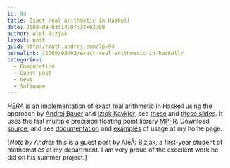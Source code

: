 ```yaml
---
id: 94
title: Exact real arithmetic in Haskell
date: 2008-09-03T14:07:34+02:00
author: Aleš Bizjak
layout: post
guid: http://math.andrej.com/?p=94
permalink: /2008/09/03/exact-real-arithmetic-in-haskell/
categories:
  - Computation
  - Guest post
  - News
  - Software
---
```

[_HERA_](http://www2.arnes.si/~abizja4/hera/) is an implementation of exact real arithmetic in Haskell using the approach by [Andrej Bauer](http://andrej.com/) and [Iztok Kavkler](http://www.fmf.uni-lj.si/~kavkler/), see [these](/2007/04/12/implementing-real-numbers-with-rz/) and [these slides](/2007/09/18/the-role-of-the-interval-domain-in-modern-exact-real-airthmetic/ "The Role of the Interval Domain in Modern Exact Real Arithmetic"). It uses the fast multiple precision floating point library [MPFR](http://www.mpfr.org/). Download [source](http://www2.arnes.si/~abizja4/hera/files/), and see [documentation](http://www2.arnes.si/~abizja4/hera/doc/index.html) and [examples](http://www2.arnes.si/~abizja4/hera/files/Demo.hs) of usage at my home page.

[_Note by Andrej:_ this is a guest post by AleÅ¡ Bizjak, a first-year student of mathematics at my department. I am very proud of the excellent work he did on his summer project.]
